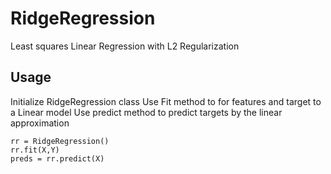 # RidgeRegression

Least squares Linear Regression with L2 Regularization

## Usage
Initialize RidgeRegression class
Use Fit method to for features and target to a Linear model
Use predict method to predict targets by the linear approximation

```
rr = RidgeRegression()
rr.fit(X,Y)
preds = rr.predict(X)
```
